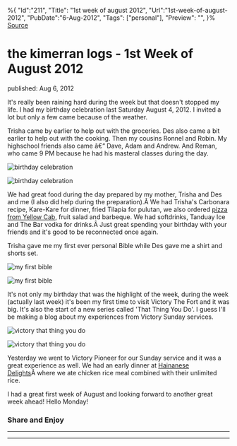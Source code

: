 ﻿%{
    "Id":"211",
    "Title": "1st week of august 2012",
    "Url":"1st-week-of-august-2012",
    "PubDate":"6-Aug-2012",
    "Tags": ["personal"],
    "Preview": "",
}%
[Source](http://markhughneri.com/blog/49/1st-week-of-august-2012/ "Permalink to the kimerran logs - 1st Week of August 2012")

# the kimerran logs - 1st Week of August 2012

published: Aug 6, 2012

It's really been raining hard during the week but that doesn't stopped my life. I had my birthday celebration last Saturday August 4, 2012. I invited a lot but only a few came because of the weather.

Trisha came by earlier to help out with the groceries. Des also came a bit earlier to help out with the cooking. Then my cousins Ronnel and Robin. My highschool friends also came â€“ Dave, Adam and Andrew. And Reman, who came 9 PM because he had his masteral classes during the day.

![birthday celebration][1]

![birthday celebration][2]

We had great food during the day prepared by my mother, Trisha and Des and me (I also did help during the preparation).Â We had Trisha's Carbonara recipe, Kare-Kare for dinner, fried Tilapia for pulutan, we also ordered [pizza from Yellow Cab][3], fruit salad and barbeque. We had softdrinks, Tanduay Ice and The Bar vodka for drinks.Â Just great spending your birthday with your friends and it's good to be reconnected once again.

Trisha gave me my first ever personal Bible while Des gave me a shirt and shorts set.

![my first bible][4]

![my first bible][5]

It's not only my birthday that was the highlight of the week, during the week (actually last week) it's been my first time to visit Victory The Fort and it was big. It's also the start of a new series called 'That Thing You Do'. I guess I'll be making a blog about my experiences from Victory Sunday services.

![victory that thing you do][6]

![victory that thing you do][7]

Yesterday we went to Victory Pioneer for our Sunday service and it was a great experience as well. We had an early dinner at [Hainanese Delights][8]Â where we ate chicken rice meal combined with their unlimited rice.

I had a great first week of August and looking forward to another great week ahead! Hello Monday!

### Share and Enjoy

* * *

* * *

[1]: http://markhughneri.com/blog/assets/loading.gif "birthday celebration"
[2]: http://markhughneri.com/blog/wp-content/uploads/2012/08/birthday-celebration-300x215.jpg "birthday celebration"
[3]: http://spicykendi.comx.ph/food/pizza/yellow-cab-new-yorks-finest/
[4]: http://markhughneri.com/blog/assets/loading.gif "my first bible"
[5]: http://markhughneri.com/blog/wp-content/uploads/2012/08/my-first-bible-300x224.jpg "my first bible"
[6]: http://markhughneri.com/blog/assets/loading.gif "victory that thing you do"
[7]: http://markhughneri.com/blog/wp-content/uploads/2012/08/victory-that-thing-you-do-300x224.jpg "victory that thing you do"
[8]: http://spicykendi.comx.ph/food/fast-food/hainanese-delights/
